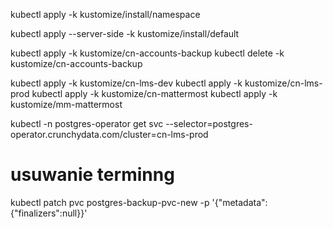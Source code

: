 kubectl apply -k kustomize/install/namespace


kubectl apply --server-side -k kustomize/install/default

kubectl apply -k kustomize/cn-accounts-backup
kubectl delete -k kustomize/cn-accounts-backup

kubectl apply -k kustomize/cn-lms-dev
kubectl apply -k kustomize/cn-lms-prod
kubectl apply -k kustomize/cn-mattermost
kubectl apply -k kustomize/mm-mattermost

kubectl -n postgres-operator get svc --selector=postgres-operator.crunchydata.com/cluster=cn-lms-prod

# usuwanie terminng
kubectl patch pvc postgres-backup-pvc-new -p '{"metadata":{"finalizers":null}}'
